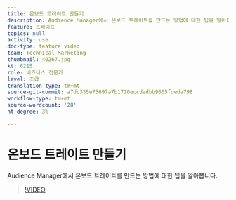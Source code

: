 ```yaml
---
title: 온보드 트레이트 만들기
description: Audience Manager에서 온보드 트레이트를 만드는 방법에 대한 팁을 알아봅니다.
feature: 트레이트
topics: null
activity: use
doc-type: feature video
team: Technical Marketing
thumbnail: 40267.jpg
kt: 6215
role: 비즈니스 전문가
level: 초급
translation-type: tm+mt
source-git-commit: a7dc335e75697a7b1720eccdadbb9605fdeda798
workflow-type: tm+mt
source-wordcount: '28'
ht-degree: 3%

---
```



# 온보드 트레이트 만들기

Audience Manager에서 온보드 트레이트를 만드는 방법에 대한 팁을 알아봅니다.

>[!VIDEO](https://video.tv.adobe.com/v/40267/?quality=12&learn=on)
